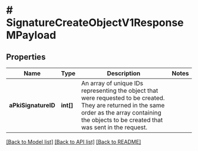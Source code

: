 # # SignatureCreateObjectV1ResponseMPayload

## Properties

Name | Type | Description | Notes
------------ | ------------- | ------------- | -------------
**aPkiSignatureID** | **int[]** | An array of unique IDs representing the object that were requested to be created.  They are returned in the same order as the array containing the objects to be created that was sent in the request. |

[[Back to Model list]](../../README.md#models) [[Back to API list]](../../README.md#endpoints) [[Back to README]](../../README.md)
